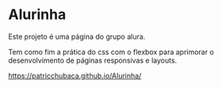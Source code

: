 # Alurinha

Este projeto é uma página do grupo alura.
 
Tem como fim a prática do css com o flexbox para aprimorar o desenvolvimento de páginas responsivas e layouts.

https://patricchubaca.github.io/Alurinha/
